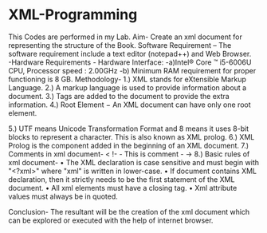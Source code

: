 # XML-Programming
This Codes are performed in my Lab.
Aim- Create an xml document for representing the structure of the Book.
Software Requirement – The software requirement include a text editor (notepad++) and Web Browser.  
-Hardware Requirements - Hardware Interface:
-a)Intel® Core ™  i5-6006U CPU, Processor speed : 2.00GHz
-b)   Minimum RAM requirement for proper functioning is 8 GB.
Methodology-
1.)	XML stands for eXtensible Markup Language.
2.)	A markup language is used to provide information about a document.
3.)	Tags are added to the document to provide the extra information.
4.)	Root Element − An XML document can have only one root element.

5.)	UTF means Unicode Transformation Format and 8 means it uses 8-bit blocks to represent a character. This is also known as XML prolog.
6.)	XML Prolog is the component added in the beginning of an XML document.
7.)	Comments in xml document- < !- - This is comment - ->
8.)	Basic rules of xml document-
•	The XML declaration is case sensitive and must begin with "<?xml>" where "xml" is written in lower-case.
•	If document contains XML declaration, then it strictly needs to be the first statement of the XML document.
•	All xml elements must have a closing tag.
•	Xml attribute values must always be in quoted.

Conclusion-   The resultant will be the creation of the xml document which can be explored or executed with the help of internet browser. 
